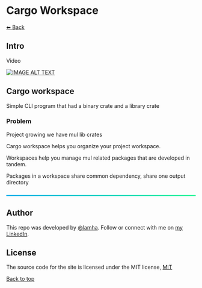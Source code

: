 # Cargo Workspace

[⬅ Back](../README.md)

## Intro 
Video 

<div>
  <a href="https://www.youtube.com/watch?v=70_9IIsQfjs"><img src="https://img.youtube.com/vi/70_9IIsQfjs/0.jpg" alt="IMAGE ALT TEXT"></a>
</div>

## Cargo workspace
Simple CLI program that had a binary crate and a library crate 
### Problem 
Project growing we have mul lib crates 

Cargo workspace helps you organize your project workspace.

Workspaces help you manage mul related packages that are developed in tandem.

Packages in a workspace share common dependency, share one output directory 




<p><img type="separator" height=8px width="100%" src="https://github.com/HaLamUs/nft-drop/blob/main/assets/aqua.png"></p>

## Author

This repo was developed by [@lamha](https://github.com/HaLamUs). 
Follow or connect with me on [my LinkedIn](https://www.linkedin.com/in/lamhacs). 

## License
The source code for the site is licensed under the MIT license, [MIT](https://opensource.org/license/mit/)

 <a href="#top">Back to top</a>